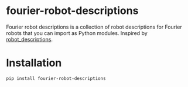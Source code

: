# fourier-robot-descriptions

Fourier robot descriptions is a collection of robot descriptions for Fourier robots that you can import as Python modules. Inspired by [robot_descriptions](https://github.com/robot-descriptions/robot_descriptions.py).

# Installation

```bash
pip install fourier-robot-descriptions
```



